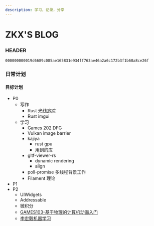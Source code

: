 ```yaml
---
description: 学习，记录，分享
---
```

# ZKX'S BLOG

### HEADER

`000000000019d6689c085ae165831e934ff763ae46a2a6c172b3f1b60a8ce26f`

### 日常计划

#### 目标计划

- P0
  - 写作
    - Rust 光线追踪
    - Rust imgui
  - 学习
    - Games 202 DFG
    - Vulkan image barrier
    - kajiya
      - rust gpu
      - 用到的库
    - gltf-viewer-rs
      - dynamic rendering
      - align
    - poll-promise 多线程背景工作
    - Filament 理论
- P1
- P2
  - UIWidgets
  - Addressable
  - 微积分
  - [GAMES103-基于物理的计算机动画入门](https://www.bilibili.com/video/BV12Q4y1S73g)
  - [李宏毅机器学习](https://www.bilibili.com/video/BV1JE411g7XF)
